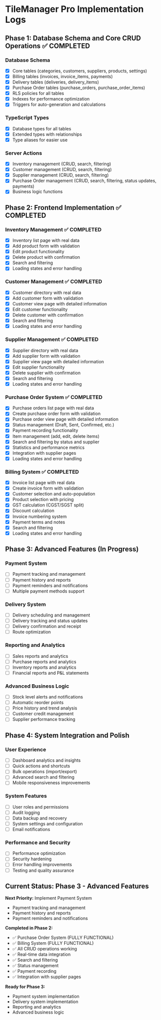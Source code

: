 # TileManager Pro Implementation Logs

## Phase 1: Database Schema and Core CRUD Operations ✅ COMPLETED

### Database Schema
- [x] Core tables (categories, customers, suppliers, products, settings)
- [x] Billing tables (invoices, invoice_items, payments)
- [x] Delivery tables (deliveries, delivery_items)
- [x] Purchase Order tables (purchase_orders, purchase_order_items)
- [x] RLS policies for all tables
- [x] Indexes for performance optimization
- [x] Triggers for auto-generation and calculations

### TypeScript Types
- [x] Database types for all tables
- [x] Extended types with relationships
- [x] Type aliases for easier use

### Server Actions
- [x] Inventory management (CRUD, search, filtering)
- [x] Customer management (CRUD, search, filtering)
- [x] Supplier management (CRUD, search, filtering)
- [x] Purchase Order management (CRUD, search, filtering, status updates, payments)
- [x] Business logic functions

## Phase 2: Frontend Implementation ✅ COMPLETED

### Inventory Management ✅ COMPLETED
- [x] Inventory list page with real data
- [x] Add product form with validation
- [x] Edit product functionality
- [x] Delete product with confirmation
- [x] Search and filtering
- [x] Loading states and error handling

### Customer Management ✅ COMPLETED
- [x] Customer directory with real data
- [x] Add customer form with validation
- [x] Customer view page with detailed information
- [x] Edit customer functionality
- [x] Delete customer with confirmation
- [x] Search and filtering
- [x] Loading states and error handling

### Supplier Management ✅ COMPLETED
- [x] Supplier directory with real data
- [x] Add supplier form with validation
- [x] Supplier view page with detailed information
- [x] Edit supplier functionality
- [x] Delete supplier with confirmation
- [x] Search and filtering
- [x] Loading states and error handling

### Purchase Order System ✅ COMPLETED
- [x] Purchase orders list page with real data
- [x] Create purchase order form with validation
- [x] Purchase order view page with detailed information
- [x] Status management (Draft, Sent, Confirmed, etc.)
- [x] Payment recording functionality
- [x] Item management (add, edit, delete items)
- [x] Search and filtering by status and supplier
- [x] Statistics and performance metrics
- [x] Integration with supplier pages
- [x] Loading states and error handling

### Billing System ✅ COMPLETED
- [x] Invoice list page with real data
- [x] Create invoice form with validation
- [x] Customer selection and auto-population
- [x] Product selection with pricing
- [x] GST calculation (CGST/SGST split)
- [x] Discount calculation
- [x] Invoice numbering system
- [x] Payment terms and notes
- [x] Search and filtering
- [x] Loading states and error handling

## Phase 3: Advanced Features (In Progress)

### Payment System
- [ ] Payment tracking and management
- [ ] Payment history and reports
- [ ] Payment reminders and notifications
- [ ] Multiple payment methods support

### Delivery System
- [ ] Delivery scheduling and management
- [ ] Delivery tracking and status updates
- [ ] Delivery confirmation and receipt
- [ ] Route optimization

### Reporting and Analytics
- [ ] Sales reports and analytics
- [ ] Purchase reports and analytics
- [ ] Inventory reports and analytics
- [ ] Financial reports and P&L statements

### Advanced Business Logic
- [ ] Stock level alerts and notifications
- [ ] Automatic reorder points
- [ ] Price history and trend analysis
- [ ] Customer credit management
- [ ] Supplier performance tracking

## Phase 4: System Integration and Polish

### User Experience
- [ ] Dashboard analytics and insights
- [ ] Quick actions and shortcuts
- [ ] Bulk operations (import/export)
- [ ] Advanced search and filtering
- [ ] Mobile responsiveness improvements

### System Features
- [ ] User roles and permissions
- [ ] Audit logging
- [ ] Data backup and recovery
- [ ] System settings and configuration
- [ ] Email notifications

### Performance and Security
- [ ] Performance optimization
- [ ] Security hardening
- [ ] Error handling improvements
- [ ] Testing and quality assurance

## Current Status: Phase 3 - Advanced Features

**Next Priority:** Implement Payment System
- Payment tracking and management
- Payment history and reports
- Payment reminders and notifications

**Completed in Phase 2:**
- ✅ Purchase Order System (FULLY FUNCTIONAL)
- ✅ Billing System (FULLY FUNCTIONAL)
- ✅ All CRUD operations working
- ✅ Real-time data integration
- ✅ Search and filtering
- ✅ Status management
- ✅ Payment recording
- ✅ Integration with supplier pages

**Ready for Phase 3:**
- Payment system implementation
- Delivery system implementation
- Reporting and analytics
- Advanced business logic 